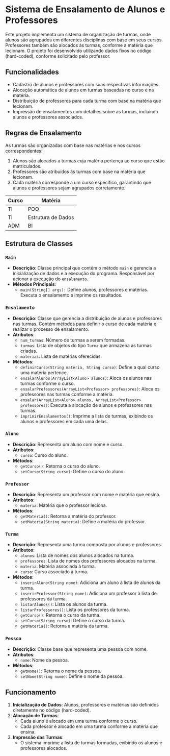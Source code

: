 # Sistema de Ensalamento de Alunos e Professores

Este projeto implementa um sistema de organização de turmas, onde alunos são agrupados em diferentes disciplinas com base em seus cursos. Professores também são alocados às turmas, conforme a matéria que lecionam.
O projeto foi desenvolvido utilizando dados fixos no código (hard-coded), conforme solicitado pelo professor.

## Funcionalidades

- Cadastro de alunos e professores com suas respectivas informações.
- Alocação automática de alunos em turmas baseadas no curso e na matéria.
- Distribuição de professores para cada turma com base na matéria que lecionam.
- Impressão de ensalamentos com detalhes sobre as turmas, incluindo alunos e professores associados.

## Regras de Ensalamento

As turmas são organizadas com base nas matérias e nos cursos correspondentes:
1. Alunos são alocados a turmas cuja matéria pertença ao curso que estão matriculados.
2. Professores são atribuídos às turmas com base na matéria que lecionam.
3. Cada matéria corresponde a um curso específico, garantindo que alunos e professores sejam agrupados corretamente.

| Curso             | Matéria           |
|-------------------|-------------------|
|TI                 |POO                |
|TI                 |Estrutura de Dados |
|ADM                |BI                 |

## Estrutura de Classes

### `Main`
- **Descrição**: Classe principal que contém o método `main` e gerencia a inicialização de dados e a execução do programa. Responsável por acionar a execução do `ensalamento`.
- **Métodos Principais**:
  - `main(String[] args):` Define alunos, professores e matérias. Executa o ensalamento e imprime os resultados.

### `Ensalamento`
- **Descrição**: Classe que gerencia a distribuição de alunos e professores nas turmas. Contém métodos para definir o curso de cada matéria e realizar o processo de ensalamento.
- **Atributos**:
  - `num_turmas`: Número de turmas a serem formadas.
  - `turmas`: Lista de objetos do tipo `Turma` que armazena as turmas criadas.
  - `materias`: Lista de matérias oferecidas.
- **Métodos**:
  - `definirCurso(String materia, String curso)`: Define a qual curso uma matéria pertence.
  - `ensalarAlunos(ArrayList<Aluno> alunos)`: Aloca os alunos nas turmas conforme o curso.
  - `ensalarProfessores(ArrayList<Professor> professores)`: Aloca os professores nas turmas conforme a matéria.
  - `ensalar(ArrayList<Aluno> alunos, ArrayList<Professor> professores)`: Executa a alocação de alunos e professores nas turmas.
  - `imprimirEnsalamentos()`: Imprime a lista de turmas, exibindo os alunos e professores em cada uma delas.

### `Aluno`
- **Descrição**: Representa um aluno com nome e curso.
- **Atributos**:
  - `curso`: Curso do aluno.
- **Métodos**:
  - `getCurso()`: Retorna o curso do aluno.
  - `setCurso(String curso)`: Define o curso do aluno.

### `Professor`
- **Descrição**: Representa um professor com nome e matéria que ensina.
- **Atributos**:
  - `materia`: Matéria que o professor leciona.
- **Métodos**:
  - `getMateria()`: Retorna a matéria do professor.
  - `setMateria(String materia)`: Define a matéria do professor.

### `Turma`
- **Descrição**: Representa uma turma composta por alunos e professores.
- **Atributos**:
  - `alunos`: Lista de nomes dos alunos alocados na turma.
  - `professores`: Lista de nomes dos professores alocados na turma.
  - `materia`: Matéria associada à turma.
  - `curso`: Curso associado à turma.
- **Métodos**:
  - `inserirAluno(String nome)`: Adiciona um aluno à lista de alunos da turma.
  - `inserirProfessor(String nome)`: Adiciona um professor à lista de professores da turma.
  - `listarAlunos()`: Lista os alunos da turma.
  - `listarProfessores()`: Lista os professores da turma.
  - `getCurso()`: Retorna o curso da turma.
  - `setCurso(String curso)`: Define o curso da turma.
  - `getMateria()`: Retorna a matéria da turma.

### `Pessoa`
- **Descrição**: Classe base que representa uma pessoa com nome.
- **Atributos**:
  - `nome`: Nome da pessoa.
- **Métodos**:
  - `getNome()`: Retorna o nome da pessoa.
  - `setNome(String nome)`: Define o nome da pessoa.

## Funcionamento

1. **Inicialização de Dados**: Alunos, professores e matérias são definidos diretamente no código (hard-coded).
2. **Alocação de Turmas**:
   - Cada aluno é alocado em uma turma conforme o curso.
   - Cada professor é alocado em uma turma conforme a matéria que ensina.
3. **Impressão das Turmas**:
   - O sistema imprime a lista de turmas formadas, exibindo os alunos e professores alocados.

